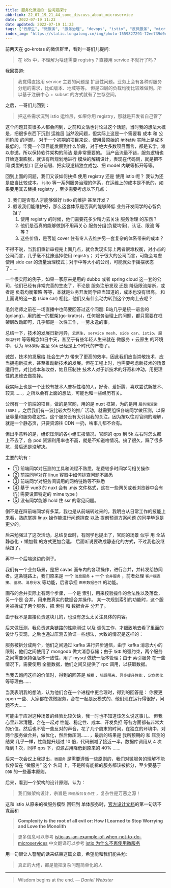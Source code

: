 ```yaml
---
title: 服务化演进的一些问题探讨
abbrlink: 22_07_19_21_44_some_discuss_about_microservice
date: 2022-07-19 11:23
date updated: 2022-07-19 11:23
tags: ["云原生", "微服务", "服务治理", "devops", "istio", "反微服务", "microservice"]
index_img: "https://static.longalong.cn/img/photo-1559827291-72ee739d0d9a"
---
```


前两天在 go-krotas 的微信群里，看到一哥们儿提问: 
> 在 k8s 中，不理解为啥还需要 registry ? 直接用 service 不就行了吗？

我回答道:
> 我觉得直接用 service 主要的问题是 扩展性问题。业务上会有各种对服务分组的需求，比如版本、地域等等。 但是四层的负载均衡比较难做到。所以基于注册中心 + subset 的方式就有了生存空间。

之后，一哥们儿回到：
> 把这些需求沉到 istio 运维层，如果你用 registry，那就是开发者自己管了

这个问题其实很多人都会问到，之前和文浩也讨论过这个话题，当时我的想法大概是，把很多东西下沉到 运维层 当然没问题，但实际上这是一个需要看 成本 和 公司阶段 的问题。
对于一个初期的项目来说，使用最原始的 `单体结构` 实际上是成本最低的，毕竟一个项目能发展到什么阶段，对于绝大多数项目而言，都是玄学，难以参透，所以保持软件架构的简洁 是非常重要的。
当产品流量不错，服务逻辑也开始逐渐膨胀，就该有所规划地进行 模块的解耦设计，表现在代码侧，就是把不同 类型的接口 区分前缀、把实现逻辑独立成包、把 model 内联等拆开等等。

回到上面的问题，我们又该如何抉择 使用 registry 还是 使用 istio 呢？
我认为还是应当比较成本。 isito 等一系列服务治理的体系，在运维上的成本是不低的，如果要用其去替换 registry ，至少需要考虑以下几点：
1. 我们是否有人才能够做好 istio 的维护 甚至开发？
2. 假设我们能维护好，那么这套体系是否真的能够降低 业务开发同学的心智负担？
	1. 使用 registry 的时候，他们需要花多少精力去关注 服务治理 的东西？
	2. 他们是否真的能够做到不用再关心  服务分组(负载均衡)、认证、限流 等等？
	3. 这些价值，是否能 cover 住有专人去维护另一套复杂的体系带来的成本？

不得不说，当我们重新审视完上面几点，就会发现实际上两者很难权衡，对小点的公司而言，几乎毫不犹豫选择使用 registry； 对于很大的公司而言，可能会考虑使用 side car 的流量治理模式；对于中等大小的公司，可能就处于摇摆状态了……

一个很实际的例子，如果一家原来是用的 dubbo 或者 spring cloud 这一套的公司，他们已经有非常完善的生态了，不论是 服务注册发现 还是 降级限流熔断，或者是 负载均衡策略 等等，本就是业务开发同学应当知道的，成本也没有很高。 和上面说的这一套 (side car) 相比，他们又有什么动力转到这个方向上去呢？

毛剑老师之前在一场直播中也简要回答过这个问题:  B站几乎是统一语言的(golang)，用的统一的框架(go-kratos)，任何服务治理上的问题，都只需要在框架层改动即可，几乎都是一次性工作，一劳永逸的事。

总结一下，技术的发展日新月异，`云原生`、`service mesh`、`side car`、`istio`、`服务运行时` 等等概念如日中天，甚至于有些年轻人生来就在 微服务 + 云原生 的环境中，认为 `单体架构` 甚至 `SOA` 已经是上个时代的产物了。

诚然，技术的发展给 社会生产力 带来了更高的效率，因此我们应当崇敬技术，应当拥抱新技术，甚至推动新技术的发展。但在工程上时，也需要考虑新技术的场景适用性，对比成本和收益，姑且压制住  技术人对于新技术的好奇和冲动，用更理性的思维去做抉择。

我实际上也是一个比较有技术人普标性格的人，好奇、爱折腾、喜欢尝试新技术、较真……，之所以会有上面的想法，可能也和一些经历有关。

公司有一个前端的项目，做的是官网，用的是 nuxt 框架，为的是用 `服务端渲染(SSR)` 。之后我们有一波比较大型的推广活动，就需要组织各端同学做压测，以保证容量和服务稳定性。这个服务没有太引起我的关注，因为按以往对官网的理解，就是一个静态页，只要资源往 CDN 一扔，啥事儿都不会有。

但出乎意料的是，组织压测的各小组汇报情况，官网的 qps 到 5k 左右时怎么都上不去了，各 pod 资源利用率也不高，就是不知道啥情况。搞了很久，踩了很多坑，最后还是没解决。

主要的坑有： 
- ① 前端同学对压测的工具和流程不熟悉，花费较多时间学习相关操作  
- ② 前端同学对在 linux 容器中如何排查问题不熟悉  
- ③ 前端同学对服务间调用的网络链路等不熟悉
- ④ 基于 vue3 的 nuxt 会有 .mjs 文件格式，这在一些网关或者浏览器中会有坑( 需要设置特定的 mime type )
- ⑤ 没有同学能够 hold 住 ssr 的常见问题。

倒不是在踩前端同学有多菜，我也是从前端转过来的，我明白从日常工作的技能上来看，熟练掌握 linux 操作能进行问题排查 以及 提前预测方案问题 的同学毕竟是更少的。

后来勉强过了这次活动，总结复盘时，有同学也提出了，官网的场景 似乎 用 全站静态化 + 懒加载 的方式更加合适。 后面听说要改成静态化的方式，不过我也没继续跟了。

再举一个后端这边的例子。

我们有一个业务场景，是把 cavas 画布内的各项操作，进行合并，并转发给协同者。这条链路上，我们原来是  一个 `消息服务`  + 一个 `合并服务` ，前者处理 `客户端连接`、`鉴权`、`消息分发` 等功能，后者承担 `画布数据合并` 的功能。

画布的合并实际上有两个步骤，一个是 索引，用来校验操作的合法性以及落盘，另一个是 合并，用来做真实的数据合并操作。 某一次规划索引的功能时，这个服务被拆成了两个服务，把 索引 和 数据合并 分开了。

由于我不是直接负责这块儿的，也没有怎么太关注具体的内容。

后来做压测，我负责这条链路的性能测试 以及 调优工作，才细致地去看了里面的设计与实现，之后也通过压测去验证一些想法，大致的情况是这样的：

服务被拆分成两个，他们之间通过 kafka 进行异步通信，由于 kafka 消息大小的限制，他们之间使用了 mongodb 做大消息存储；由于 `版本` 的强约束，两个服务之间需要保持强版本一致性，用了 mysql 做统一版本管理；由于 索引服务 在一些情况下，需要使用 全量数据，他们之间又提供了 rpc 调用，以获取数据。

当我去询问这样的价值时，得到的回答是 `解耦` 、`错误隔离`、`异步提升性能` 、`定向优化` 等等理由…… 

当我表明我的想法，认为他们合在一个进程中更合理时，得到的回答是： 你要更 open 一些、大家都在做微服务，合在一起是反模式的、他们现在运行得很好，问题不大…… 

可能由于应对这种场景的经验比较欠缺，我一时也不知道该怎么说这事儿。 但我心里非常清楚，合在一起对 性能、稳定性、成本、开发负担 等各方面都有非常大的价值。然后也不管一些反对的声音，花了几个周末的时间，在独立的环境中，对两个服务做合并，做优化，然后做压测…… ，最后的结果是 我所预期的 和 压测的结果 几乎一样，性能提升超过 10 倍，代码删减了接近一半，数据库调用从 4 次 降到 1 次，同样 qps 下，资源占用降低到原来的 40% ……

后来一次会议上我提出，`微服务` 是需要遵循一些原则的，我们对微服务的理解不能仅停留在 “微服务” 这个 名词 上，不是所有能拆的服务都该被拆分，至少要基于 `DDD` 的一些基本原则。

后来，看到一个架构的设计原则，认为： 
> 我们做架构设计，宗旨是 `降低服务复杂性` ，复杂性是万恶之源！

这和 istio 从原来的微服务模型 回归到 单体服务时，[官方设计文档](https://docs.google.com/document/d/1v8BxI07u-mby5f5rCruwF7odSXgb9G8-C9W5hQtSIAg/edit#heading=h.ra1vuew9eiv1)的第一句话不谋而和
> **Complexity is the root of all evil or: How I Learned to Stop Worrying and Love the Monolith**

>更多信息可以参考 [istio-as-an-example-of-when-not-to-do-microservices](https://blog.christianposta.com/microservices/istio-as-an-example-of-when-not-to-do-microservices/)  中文翻译可以参考 [istio 为什么不再使用微服务](https://www.infoq.cn/article/VtfJLLvqDIOzglwBpqPk)

用一句很让人警醒的话来结束这篇文章，希望能和我们能共勉: 
> 真正的大佬，都是能把复杂问题简单化的人




---
> Wisdom begins at the end.
> — <cite>Daniel Webster</cite>